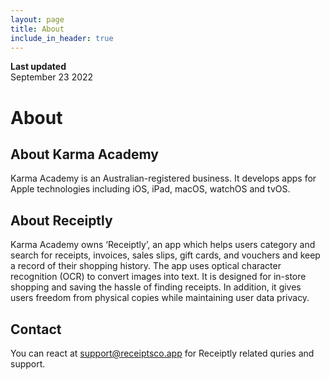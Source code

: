 ```yaml
---
layout: page
title: About
include_in_header: true
---
```


**Last updated**  
September 23 2022

# About

## About Karma Academy
Karma Academy is an Australian-registered business. It develops apps for Apple technologies including iOS, iPad, macOS, watchOS and tvOS. 

## About Receiptly
Karma Academy owns ‘Receiptly’, an app which helps users category and search for receipts, invoices, sales slips, gift cards, and vouchers and keep a record of their shopping history. The app uses optical character recognition (OCR) to convert images into text. It is designed for in-store shopping and saving the hassle of finding receipts. In addition, it gives users freedom from physical copies while maintaining user data privacy. 

## Contact
You can react at support@receiptsco.app for Receiptly related quries and support.



